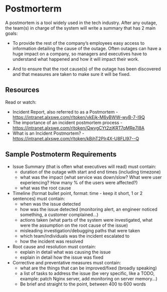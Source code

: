 # Postmorterm

A postmortem is a tool widely used in the tech industry. After any outage, the team(s) in charge of the system will write a summary that has 2 main goals:
- To provide the rest of the company’s employees easy access to information detailing the cause of the outage. Often outages can have a huge impact on a company, so managers and executives have to understand what happened and how it will impact their work.

- And to ensure that the root cause(s) of the outage has been discovered and that measures are taken to make sure it will be fixed.



## Resources
Read or watch:

- Incident Report, also referred to as a Postmortem - https://intranet.alxswe.com/rltoken/vkEjk-M6yBWW-wyB-7-I9Q
- The importance of an incident postmortem process - https://intranet.alxswe.com/rltoken/QwvgCYt2zjKRT7qMRe7I8A
- What is an Incident Postmortem? - https://intranet.alxswe.com/rltoken/kBjhT2PIr4X-U8FLI97--Q

## Sample Postmoterm Requirements
- Issue Summary (that is often what executives will read) must contain:
	- duration of the outage with start and end times (including timezone)
	- what was the impact (what service was down/slow? What were user experiencing? How many % of the users were affected?)
	- what was the root cause
- Timeline (format bullet point, format: time - keep it short, 1 or 2 sentences) must contain:
	- when was the issue detected
	- how was the issue detected (monitoring alert, an engineer noticed something, a customer complained…)
	- actions taken (what parts of the system were investigated, what were the assumption on the root cause of the issue)
	- misleading investigation/debugging paths that were taken
	- which team/individuals was the incident escalated to
	- how the incident was resolved
- Root cause and resolution must contain:
	- explain in detail what was causing the issue
	- explain in detail how the issue was fixed
- Corrective and preventative measures must contain:
	- what are the things that can be improved/fixed (broadly speaking)
	- a list of tasks to address the issue (be very specific, like a TODO, example: patch Nginx server, add monitoring on server memory…)
	- Be brief and straight to the point, between 400 to 600 words
